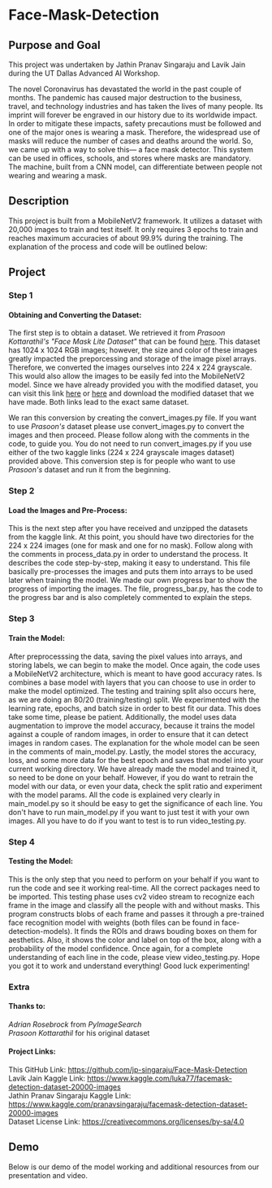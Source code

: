# Face-Mask-Detection

## Purpose and Goal
This project was undertaken by Jathin Pranav Singaraju and Lavik Jain during the UT Dallas Advanced AI Workshop. 

The novel Coronavirus has devastated the world in the past couple of months. The pandemic has caused major destruction to the business, travel, and technology industries and has taken the lives of many people. Its imprint will forever be engraved in our history due to its worldwide impact. In order to mitigate these impacts, safety precautions must be followed and one of the major ones is wearing a mask. Therefore, the widespread use of masks will reduce the number of cases and deaths around the world. So, we came up with a way to solve this— a face mask detector. This system can be used in offices, schools, and stores where masks are mandatory. The machine, built from a CNN model, can differentiate between people not wearing and wearing a mask.

## Description
This project is built from a MobileNetV2 framework. It utilizes a dataset with 20,000 images to train and test itself. It only requires 3 epochs to train and reaches maximum accuracies of about 99.9% during the training. The explanation of the process and code will be outlined below:

## Project

### Step 1
#### Obtaining and Converting the Dataset:
The first step is to obtain a dataset. We retrieved it from *Prasoon Kottarathil's "Face Mask Lite Dataset"* that can be found [here](https://www.kaggle.com/prasoonkottarathil/face-mask-lite-dataset/). This dataset has 1024 x 1024 RGB images; however, the size and color of these images greatly impacted the preporcessing and storage of the image pixel arrays. Therefore, we converted the images ourselves into 224 x 224 grayscale. This would also allow the images to be easily fed into the MobileNetV2 model. Since we have already provided you with the modified dataset, you can visit this link [here](https://www.kaggle.com/luka77/facemask-detection-dataset-20000-images/) or [here](https://www.kaggle.com/pranavsingaraju/facemask-detection-dataset-20000-images/) and download the modified dataset that we have made. Both links lead to the exact same dataset.

We ran this conversion by creating the convert_images.py file. If you want to use *Prasoon's* dataset please use convert_images.py to convert the images and then proceed. Please follow along with the comments in the code, to guide you. You do not need to run convert_images.py if you use either of the two kaggle links (224 x 224 grayscale images dataset) provided above. This conversion step is for people who want to use *Prasoon's* dataset and run it from the beginning.

### Step 2
#### Load the Images and Pre-Process:
This is the next step after you have received and unzipped the datasets from the kaggle link. At this point, you should have two directories for the 224 x 224 images (one for mask and one for no mask). Follow along with the comments in process_data.py in order to understand the process. It describes the code step-by-step, making it easy to understand. This file basically pre-processes the images and puts them into arrays to be used later when training the model. We made our own progress bar to show the progress of importing the images. The file, progress_bar.py, has the code to the progress bar and is also completely commented to explain the steps.

### Step 3
#### Train the Model:
After preprocesssing the data, saving the pixel values into arrays, and storing labels, we can begin to make the model. Once again, the code uses a MobileNetV2 architecture, which is meant to have good accuracy rates. Is combines a base model with layers that you can choose to use in order to make the model optimized. The testing and training split also occurs here, as we are doing an 80/20 (training/testing) split. We experimented with the learning rate, epochs, and batch size in order to best fit our data. This does take some time, please be patient. Additionally, the model uses data augmentation to improve the model accuracy, because it trains the model against a couple of random images, in order to ensure that it can detect images in random cases. The explanation for the whole model can be seen in the comments of main_model.py. Lastly, the model stores the accuracy, loss, and some more data for the best epoch and saves that model into your current working directory. We have already made the model and trained it, so need to be done on your behalf. However, if you do want to retrain the model with our data, or even your data, check the split ratio and experiment with the model params. All the code is explained very clearly in main_model.py so it should be easy to get the significance of each line. You don't have to run main_model.py if you want to just test it with your own images. All you have to do if you want to test is to run video_testing.py.

### Step 4
#### Testing the Model:
This is the only step that you need to perform on your behalf if you want to run the code and see it working real-time. All the correct packages need to be imported. This testing phase uses cv2 video stream to recognize each frame in the image and classify all the people with and without masks. This program constructs blobs of each frame and passes it through a pre-trained face recognition model with weights (both files can be found in face-detection-models). It finds the ROIs and draws bouding boxes on them for aesthetics. Also, it shows the color and label on top of the box, along with a probability of the model confidence. Once again, for a complete understanding of each line in the code, please view video_testing.py. Hope you got it to work and understand everything! Good luck experimenting!

### Extra
#### Thanks to:
*Adrian Rosebrock* from *PyImageSearch*<br/>
*Prasoon Kottarathil* for his original dataset<br/>

#### Project Links:
This GitHub Link: https://github.com/jp-singaraju/Face-Mask-Detection<br/>
Lavik Jain Kaggle Link: https://www.kaggle.com/luka77/facemask-detection-dataset-20000-images<br/>
Jathin Pranav Singaraju Kaggle Link: https://www.kaggle.com/pranavsingaraju/facemask-detection-dataset-20000-images<br/>
Dataset License Link: https://creativecommons.org/licenses/by-sa/4.0<br/>


## Demo
Below is our demo of the model working and additional resources from our presentation and video.
